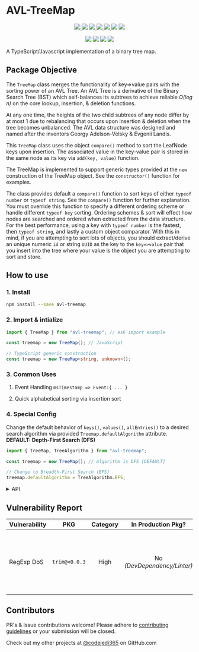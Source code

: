 # AVL-TreeMap

<p align="center">
  <a href="https://www.npmjs.com/package/avl-treemap">
    <img src="https://img.shields.io/npm/v/avl-treemap" />
  </a>
  <img src="https://img.shields.io/npm/l/avl-treemap?color=yellow">
  <a href="https://github.com/codejedi365/avl-treemap/blob/main/CHANGELOG.md">
    <img src="https://img.shields.io/badge/&#9741-changelog-yellow">
  </a>
  <a href="https://github.com/codejedi365/avl-treemap/actions/workflows/ci.yml">
    <img src="https://github.com/codejedi365/avl-treemap/actions/workflows/ci.yml/badge.svg" >
  </a>
  <a href="https://github.com/codejedi365/avl-treemap/issues">
    <img src="https://img.shields.io/github/issues/codejedi365/avl-treemap">
  </a>
  <img src="https://img.shields.io/badge/dependencies-0-success">
  <img src="https://img.shields.io/snyk/vulnerabilities/npm/avl-treemap">
</p>
<p align="center">
  <img src="https://img.shields.io/npm/dependency-version/avl-treemap/dev/webpack">
  <img src="https://img.shields.io/node/v-lts/avl-treemap?color=blue">
  <img src="https://img.shields.io/bundlephobia/min/avl-treemap" />
  <img src="https://img.shields.io/github/last-commit/codejedi365/avl-treemap">
</p>

A TypeScript/Javascript implementation of a binary tree map.

## Package Objective

The `TreeMap` class merges the functionality of key=>value pairs with the
sorting power of an AVL Tree. An AVL Tree is a derivative of the Binary Search
Tree (BST) which self-balances its subtrees to achieve reliable _O(log n)_ on
the core lookup, insertion, & deletion functions.

At any one time, the heights of the two child subtrees of any node differ by at
most 1 due to rebalancing that occurs upon insertion & deletion when the tree
becomes unbalanced. The AVL data structure was designed and named after the
inventors Georgy Adelson-Velsky & Evgenii Landis.

This `TreeMap` class uses the object `compare()` method to sort the LeafNode
keys upon insertion. The associated value in the key-value pair is stored in the
same node as its key via `add(key, value)` function.

The TreeMap is implemented to support generic types provided at the `new`
construction of the TreeMap object. See the `constructor()` function for
examples.

The class provides default a `compare()` function to sort keys of either
`typeof number` or `typeof string`. See the `compare()` function for further
explanation. You must override this function to specify a different ordering
scheme or handle different `typeof key` sorting. Ordering schemes & sort will
effect how nodes are searched and ordered when extracted from the data
structure. For the best performance, using a key with `typeof number` is the
fastest, then `typeof string`, and lastly a custom object comparator. With this
in mind, if you are attempting to sort lots of objects, you should
extract/derive an unique numeric `id` or string `UUID` as the key to the
`key=>value` pair that you insert into the tree where your value is the object
you are attempting to sort and store.

## How to use

### 1. Install

```sh
npm install --save avl-treemap
```

### 2. Import & intialize

```js
import { TreeMap } from "avl-treemap"; // es6 import example

const treemap = new TreeMap(); // JavaScript
```

```ts
// TypeScript generic construction
const treemap = new TreeMap<string, unknown>();
```

### 3. Common Uses

1.  Event Handling `msTimestamp => Event:{ ... }`

2.  Quick alphabetical sorting via insertion sort

### 4. Special Config

Change the default behavior of `keys()`, `values()`, `allEntries()` to a desired
search algorithm via provided `Treemap.defaultAlgorithm` attribute. **DEFAULT:
Depth-First Search (DFS)**

```ts
import { TreeMap, TreeAlgorithm } from "avl-treemap";

const treemap = new TreeMap(); // Algorithm is DFS [DEFAULT]

// Change to Breadth-First Search (BFS)
treemap.defaultAlgorithm = TreeAlgorithm.BFS;
```

<details>
<summary size="2">API</summary>

## API

<!-- lint disable no-emphasis-as-heading -->

User examples of the API can be found in the unit test file
[`treemap.test.ts`](https://github.com/codejedi365/avl-treemap/blob/main/src/__tests__/treemap.test.ts).

### `ENUM TreeAlgorithm`

Defined constanjs to define supported search algorithms for traversing a binary
tree.

**`ENUM TreeAlgorithm.DFS`**

**`ENUM TreeAlgorithm.BFS`**

### `TreeMap`

**`defaultAlgorithm: TreeAlgorithm`**

Enum to specify which search algorithm to use by default in methods. See
[TreeAlgorithm](#enum-treealgorithm) for possible values.

**`constructor(): new TreeMap`**

Creates a new `TreeMap` object with 0 nodes. Initializes with DFS as the
`defaultAlgorithm`.

Example use:

```ts
// 1. Explicit type mapping
const numbertree = new TreeMap<number, unknown>();

// 2. Dynamic type mapping
const key: string = "alphanumeric";
const data: number = 1;
const treemap = new TreeMap<typeof key, typeof data>();
```

**`first(): T | false`**

Finds the value of the first key in the dataset determined by the depth-first
search algorithm

**`firstKey(): K | false`**

Finds the first key in the dataset determined via the depth-first search
algorithm

**`last(): T | false`**

Finds the value with the last key in the dataset determined by the depth-first
search algorithm

**`lastKey(): K | false`**

Finds the last key in the dataset determined via the depth-first search
algorithm

**`fetch(key: K): T | null`**

Finds the value/data of the key=>value pair contained in the tree's nodes which
matches the specified key. Function returns the data stored by the specified key
or `NULL` if the key is not found.

**`isKey(key: K): boolean`**

Determines if a specified key is in the TreeMap. The function returns `True` if
key exists, otherwise `False`.

**`keys(): K[]`**

Returns all keys in the TreeMap according to the set `defaultAlgorithm`.

**`dfsKeys(): K[]`**

Returns all keys in the TreeMap defined by a Depth-First Search regardless of
the value of `treemap.defaultAlgorithm`.

**`bfsKeys(): K[]`**

Returns all keys in the TreeMap defined by a Breadth-First Search regardless of
the value of `treemap.defaultAlgorithm`.

**`values(): T[]`**

Returns all values in the TreeMap according to the order of keys found via the
set `defaultAlgorithm`.

**`dfsValues(): T[]`**

Returns all values in the TreeMap defined by a Depth-First Search of the
associated keys regardless of the value of `treemap.defaultAlgorithm`.

**`bfsValues(): T[]`**

Returns all values in the TreeMap defined by a Breadth-First Search of the
associated keys regardless of the value of `treemap.defaultAlgorithm`.

**`allEntries(): [K, T][]`**

Returns all key-value pairs as an entry `[key, value]` according to the order of
keys found via the set `defaultAlgorithm`.

**`dfsEntries(): [K, T][]`**

Returns all key-value pairs as an entry `[key, value]` according to the order of
a Depth-First Search, regardless of the value of `treemap.defaultAlgorithm`.

**`bfsEntries(): [K, T][]`**

Returns all key-value pairs as an entry `[key, value]` according to the order of
a Breadth-First Search, regardless of the value of `treemap.defaultAlgorithm`.

**`size(): number`**

Counts and returns the number of nodes in the TreeMap. An empty map will return
`0`.

**`height(): number`**

Counts and returns the number of layers in the TreeMap. An empty map will return
`0`.

**`add(key: K, value: T): TreeMap<K, T>`**

Creates and inserts a key=>value node into the TreeMap. The function returns
this TreeMap instance for function chaining if desired.

**`merge(tree: TreeMap<K, T>): TreeMap<K, T> | false`**

Merges 2 TreeMaps into 1. All nodes in the `tree` parameter are incrementally
extracted and inserted into the current TreeMap instance. If successful, The
function returns this adjusted TreeMap instance for function chaining, or
`False` on failure

**WARNING: Node keys in the provided tree that match keys in this tree will be
overwritten with the data in the provided tree.**

**`remove(key: K): T | false`**

Removes a node and returns the associated data based on a given key. Returns
`false` if key is not found.

**`removeAll(): TreeMap<K, T>`**

Quickly removes all nodes & values from TreeMap. The function returns this
TreeMap instance for function chaining if desired.

**`dfTraversal<R>(nodeHandlerFn: (this: TreeMap<K, T>, head: LeafNode<K, T>, visited: R[]) => void): R[]`**

Performs a Depth-First traversal across the TreeMap and perform a custom
programable operation as each node is visited.

To interrupt and return from the DFS with the data collected, the
`nodeHanlderFn` can throw a `StopSearchException` which will be caught by this
function and the persistent array of collected data returned.

For Typescript, the generic type R should be provided to define the type of the
objects that exist in the array that will be returned from this function. It is
guaranteed to be an array by this function definition.

The nodeHandlerFn will be called when each node is visited. It is passed the
current node and the persistent array that can store data between each function
call each. The persistent array `visited` is returned after the last node is
visited or when a StopSearchException has been thrown.

```ts
const treemap = new TreeMap<number, string>();
[
  [1, "one"],
  [2, "two"],
  [3, "three"]
].forEach(([key, data]) => {
  customTMap.add(key, data);
});

// Extract data from only odd keys via DFS
const result = treemap.dfTraversal<string>((node, captureArray) => {
  if (node.key % 2 === 1) {
    captureArray.push(node.data);
  }
});
console.log(result); // [ "one", "three" ]
```

**`bfTraversal<R>(nodeHandlerFn: (this: TreeMap<K, T>, currentNode: LeafNode<K, T>, visited: R[], depth: number) => void): R[]`**

Performs a Breadth-First traversal across the TreeMap and perform a custom
programable operation as each node is visited.

To interrupt and return from the BFS with the data collected, the
`nodeHanlderFn` can throw a `StopSearchException` which will be caught by this
function and the persistent array of collected data returned.

For Typescript, the generic type R should be provided to define the type of the
objects that exist in the array that will be returned from this function. It is
guaranteed to be an array by this function definition.

The nodeHandlerFn will be called when each node is visited. It is passed the
current node and the persistent array that can store data between each function
call each. The persistent array `visited` is returned after the last node is
visited or when a StopSearchException has been thrown.

```ts
const treemap = new TreeMap<number, string>();
[
  [3, "three"],
  [1, "one"],
  [2, "two"],
  [4, "four"]
].forEach(([key, data]) => {
  customTMap.add(key, data);
});

// Extract data from only even keys via BFS
const result = treemap.bfTraversal<string>((node, captureArray) => {
  if (node.key % 2 === 0) {
    captureArray.push(node.data);
  }
});
console.log(result); // [ "four", "two" ]
```

**`subtree(start: K): TreeMap<K, T> | false`**

Takes a specific key and creates a shallow cloned subtree of that portion of the
tree. The new TreeMap will have a root node of the node found from the provided
and all of its descendants. It will also duplicate the original configuration of
the parent tree. See `sliceTree()` for details.

**WARNING: This is a shallow copy of the descendents, it is up to the user to
remove the reference in the parent tree to this subtree.**

The function returns `False` if the key provided was not found.

**`compare(this: void, node1: LeafNode<K, T>, node2: LeafNode<K, T | null>): -1 | 0 | 1`**

Defines the sorting algorithm for nodes in this BST. This is expected to be
overriden by a users implementation unless they want to use the default
ascending numberic sorting or ascending ASCII string sort (`0,1,2,...n` \|\|
`a,b,c,...z`). Keys that are strings of numberic values will be converted to
numbers for comparison if they are both numeric.

If not overridden, this function passes the nodes off to the generic static
comparison function of the TreeMap class to perform the default action

If this function is overridden, it must return `-1 || 0 || 1` to indicate to the
tree sorting algorithm whether to replace the current node, or which side should
it continue to traverse (-1 = left, 1 = right).

- @param node1 base node in which to determine current position in tree
- @param node2 node being evaluated for if it should be in front(left) or
  behind(right) the base node
- @returns `-1` if node2 should be in to the left of node1, `+1` if on the
  right, or `0` if keys are equal

```ts
// Example
const customTMap = new TreeMap<number, string>();

// Custom compare function (Descending Order)
customTMap.compare = function descOrder(node1, node2) {
  return node1.key > node2.key ? 1 : node1.key < node2.key ? -1 : 0;
};

// Load data
[
  [1, "one"],
  [2, "two"],
  [3, "three"]
].forEach(([key, data]) => {
  customTMap.add(key, data);
});

console.log(customTMap.dfsKeys()); // [ 3, 2, 1 ]
```

**`toString(): string`**

Converts TreeMap to human readable representation. Returns a string in the
format:

```
"TreeMap:{ root:[key=value], dfs:[[key, data], entryN, ...] }"
```

**`print(): void`**

Prints the serialized version of this TreeMap to `console`.

### `[INTERNAL] LeafNode`

The internal generic class for defining a node within the binary tree. It
maintains a key of generic type K, the associated data of type T, and the
references to it's parent and descendents which are other LeafNodes within the
tree similar to a Linked List Node.

### `StopSearchException`

Exception to throw inside a custom traversal function to cause an interrupt that
terminates the search algorithm and returns immediately. `StopSearchException`
extends the built-in `Error` class.

**`constructor(message?: string): new StopSearchException`**

Creates a new `StopSearchException` object. If a `message` is provided it will
be passed to the Error superclass upon instantiation. The message currently has
no effect or use.

Examples:

```ts
// 1. No message (default returns Exception name)
throw new StopSearchException();

// 2. Custom message
throw new StopSearchException("Custom Message");
```

<!-- lint enable no-emphasis-as-heading -->
</details>

## Vulnerability Report

| Vulnerability |      PKG      | Category |     In Production Pkg?      | Notes                                                               |
| ------------- | :-----------: | :------: | :-------------------------: | ------------------------------------------------------------------- |
| RegExp DoS    | `trim@<0.0.3` |   High   | No _(DevDependency/Linter)_ | waiting for `remark-parse@9` release, owner will not patch `v8.0.3` |

## Contributors

PR's & Issue contributions welcome! Please adhere to
[contributing guidelines](https://github.com/codejedi365/avl-treemap/blob/main/CONTRIBUTING.md)
or your submission will be closed.

<!-- ## Future Features -->

<!-- ## Extras -->

Check out my other projects at [@codejedi365](https://github.com/codejedi365) on
GitHub.com
